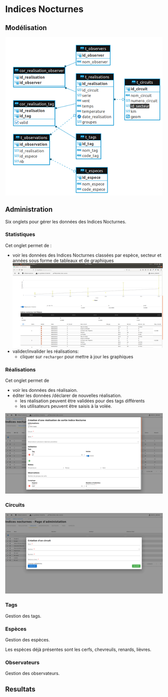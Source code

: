 # Indices Nocturnes

## Modélisation

![modelisation](images/in/modelisation.png)

## Administration

Six onglets pour gérer les données des Indices Nocturnes.

### Statistiques
Cet onglet permet de :
- voir les données des Indices Nocturnes classées par espèce, secteur et années  sous forme de tableaux et de graphiques
![statistiques](images/in/statistiques.png)
- valider/invalider les réalisations:
  - cliquer sur `recharger` pour mettre à jour les graphiques 

### Réalisations

Cet onglet permet de 
- voir les données des réalisaion.
- éditer les données /déclarer de nouvelles réalisation.
  - les réalisation peuvent être validées pour des tags différents 
  - les utilisateurs peuvent être saisis à la volée.
  
![realisation](images/in/realisation.png)


### Circuits

![circuit](images/in/circuit.png)


### Tags

Gestion des tags.

### Espèces

Gestion des espèces.

Les espèces déjà présentes sont les cerfs, chevreuils, renards, lièvres.
### Observateurs

Gestion des observateurs.

## Resultats
